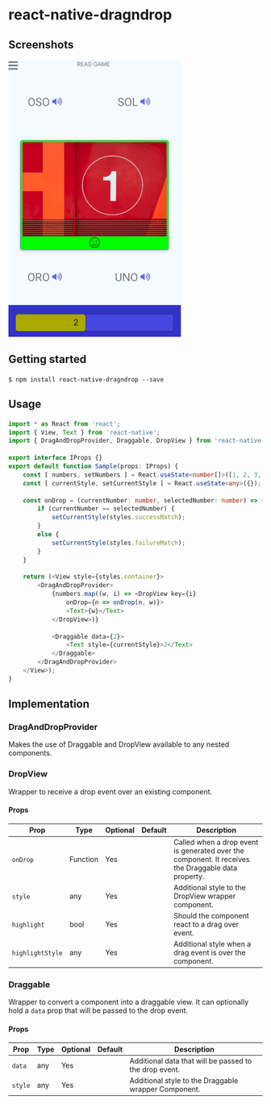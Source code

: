 # react-native-dragndrop

## Screenshots
![screenshot](https://raw.githubusercontent.com/jgoday/react-native-dragndrop/master/public/dragndrop.gif)

## Getting started
`$ npm install react-native-dragndrop --save`

## Usage
```typescript
import * as React from 'react';
import { View, Text } from 'react-native';
import { DragAndDropProvider, Draggable, DropView } from 'react-native-dragndrop';

export interface IProps {}
export default function Sample(props: IProps) {
    const [ numbers, setNumbers ] = React.useState<number[]>([1, 2, 3, 4]);
    const [ currentStyle, setCurrentStyle ] = React.useState<any>({});

    const onDrop = (currentNumber: number, selectedNumber: number) => {
        if (currentNumber == selectedNumber) {
            setCurrentStyle(styles.successMatch);
        }
        else {
            setCurrentStyle(styles.failureMatch);
        }
    }

    return (<View style={styles.container}>
        <DragAndDropProvider>
            {numbers.map((w, i) => <DropView key={i}
                onDrop={n => onDrop(n, w)}>
                <Text>{w}</Text>
            </DropView>)}

            <Draggable data={2}>
                <Text style={currentStyle}>2</Text>
            </Draggable>
        </DragAndDropProvider>
    </View>);
}
```

## Implementation
### DragAndDropProvider
Makes the use of Draggable and DropView available to any nested components.


### DropView
Wrapper to receive a drop event over an existing component.

#### Props

| Prop        | Type     | Optional | Default | Description |
| ----------  | -------- | -------- | ------- | ----------- |
| `onDrop`    | Function | Yes      |         | Called when a drop event is generated over the component. It receives the Draggable data property. |
| `style`     | any      | Yes      |         | Additional style to the DropView wrapper component.            |
| `highlight` | bool     | Yes      |         | Should the component react to a drag over event.                |
| `highlightStyle` | any | Yes      |         | Additional style when a drag event is over the component.       |


### Draggable
Wrapper to convert a component into a draggable view. It can optionally hold a `data` prop that will be passed to the drop event.

#### Props
| Prop        | Type | Optional | Default | Description |
| ----------  | ---- | -------- | ------- | ----------- |
| `data`      | any  | Yes      |         | Additional data that will be passed to the drop event.  |
| `style`     | any  | Yes      |         | Additional style to the Draggable wrapper Component.  |
